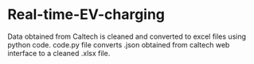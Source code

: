# Real-time-EV-charging
Data obtained from Caltech is cleaned and converted to excel files using python code.
code.py file converts .json obtained from caltech web interface to a cleaned .xlsx file.
